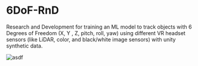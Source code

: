 # 6DoF-RnD
Research and Development for training an ML model to track objects with 6 Degrees of Freedom (X, Y , Z, pitch, roll, yaw) using different VR headset sensors (like LiDAR, color, and black/white image sensors) with unity synthetic data.

![asdf](https://developer-blogs.nvidia.com/wp-content/uploads/2023/12/image1-2.gif)
